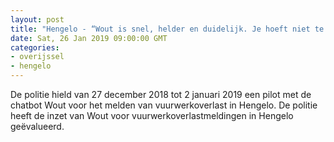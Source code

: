 ```yaml
---
layout: post
title: "Hengelo - “Wout is snel, helder en duidelijk. Je hoeft niet te wachten!”"
date: Sat, 26 Jan 2019 09:00:00 GMT
categories: 
- overijssel 
- hengelo 
---
```


De politie hield van 27 december 2018 tot 2 januari 2019 een pilot met de chatbot Wout voor het melden van vuurwerkoverlast in Hengelo. De politie heeft de inzet van Wout voor vuurwerkoverlastmeldingen in Hengelo geëvalueerd.
